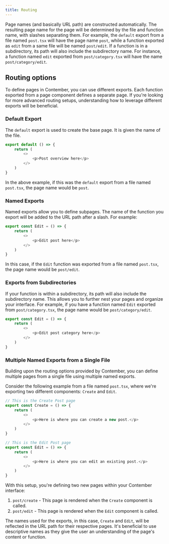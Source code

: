 ```yaml
---
title: Routing
---
```


Page names (and basically URL path) are constructed automatically. The resulting page name for the page will be determined by the file and function name, with slashes separating them. For example, the `default` export from a file named `post.tsx` will have the page name `post`, while a function exported as `edit` from a same file will be named `post/edit`. If a function is in a subdirectory, its path will also include the subdirectory name. For instance, a function named `edit` exported from
`post/category.tsx` will have the name `post/category/edit`.

## Routing options

To define pages in Contember, you can use different exports. Each function exported from a page component defines a separate page. If you're looking for more advanced routing setups, understanding how to leverage different exports will be beneficial.

### Default Export

The `default` export is used to create the base page. It is given the name of the file.

```typescript jsx
export default () => {
	return (
		<>
			<p>Post overview here</p>
		</>
	)
}
```

In the above example, if this was the `default` export from a file named `post.tsx`, the page name would be `post`.

### Named Exports

Named exports allow you to define subpages. The name of the function you export will be added to the URL path after a slash. For example:

```typescript jsx
export const Edit = () => {
	return (
		<>
			<p>Edit post here</p>
		</>
	)
}
```

In this case, if the `Edit` function was exported from a file named `post.tsx`, the page name would be `post/edit`.

### Exports from Subdirectories

If your function is within a subdirectory, its path will also include the subdirectory name. This allows you to further nest your pages and organize your interface. For example, if you have a function named `Edit` exported from `post/category.tsx`, the page name would be `post/category/edit`.

```typescript jsx
export const Edit = () => {
	return (
		<>
			<p>Edit post category here</p>
		</>
	)
}
```

### Multiple Named Exports from a Single File

Building upon the routing options provided by Contember, you can define multiple pages from a single file using multiple named exports.

Consider the following example from a file named `post.tsx`, where we're exporting two different components: `Create` and `Edit`.

```typescript jsx
// This is the Create Post page
export const Create = () => {
	return (
		<>
			<p>Here is where you can create a new post.</p>
		</>
	)
}

// This is the Edit Post page
export const Edit = () => {
	return (
		<>
			<p>Here is where you can edit an existing post.</p>
		</>
	)
}
```

With this setup, you're defining two new pages within your Contember interface:

1. `post/create` - This page is rendered when the `Create` component is called.
2. `post/edit` - This page is rendered when the `Edit` component is called.

The names used for the exports, in this case, `Create` and `Edit`, will be reflected in the URL path for their respective pages. It's beneficial to use descriptive names as they give the user an understanding of the page's content or function.
